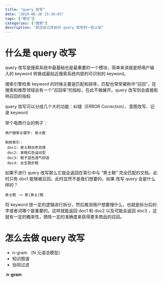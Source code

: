 ```yaml
---
title: "query 改写"
date: "2019-06-18 15:36:03"
tags: ["理论"]
categories: ["搜索"]
description: "叙述自己目前对 query 改写的一些认知"
---
```


# 什么是 query 改写

query 改写是搜索系统中最基础也是最重要的一个模块，简单来讲就是把用户输入的 keyword 转换成最贴近搜索系统内部的可识别的 keyword。

搜索引擎检索 keyword 的时候主要是匹配和排序，匹配也常常被称作“召回”，在搜索和推荐领域会有一个“召回率”的指标，在此不做展开。query 改写则会直接影响召回的指标

query 改写可以分成几个大的功能：纠错（ERROR Correction）、意图改写、记录 keyword

举个电商行业的例子：

```
用户搜索关键字: 男士鞋

倒排索引：
 doc1: 男士鞋白色百搭
 doc2: 男鞋红色运动型
 doc3: 鞋子蓝色透气舒适
 doc4: 女生跑步鞋
```

如果不进行 query 改写那么它就会返回在索引中与 “男士鞋” 完全匹配的文档，此时只有 doc1 能够被召回，此时显然不是我们想要的，如果 改写 query 会是什么样的？

```
男士鞋 -> 男|男士|鞋
```

将 keyword 按一定的逻辑进行拆分，然后推测用户想要搜什么，也就是拆分后的字或者词哪个是重要的。这样就能返回 doc1 和 doc2 以及可能会返回 doc3 ，这就有一定的概率性，牺牲一定的准确度来获得更多商品的召回。



# 怎么去做 query 改写

- n-gram （N 元语法模型）
- 知识图谱
- 协同过滤

​	**n**-**gram**



